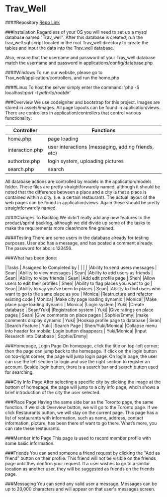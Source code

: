 Trav_Well
=========

####Repository
[Repo Link](https://github.com/yuki1107/Trav_well)


###Installation
Regardless of your OS you will need to set up a mysql database named "Trav_well". After this database is created, run the trav_well.sql script located in the root Trav_well directory to create the tables and input the data into the Trav_well database.

Also, ensure that the username and password of your Trav_well database match the username and password in applications/config/database.php

####Windows
To run our website, please go to Trav_well/application/controllers, and run the home.php

####Linux
To host the server simply enter the command: 'php -S localhost:<i>port</i> -t <i>path/to/rootdir</i>'



###Overview
We use codeigniter and bootstrap for this project.
Images are stored in assets/images.
All page layouts can be found in application/views.
There are controllers in application/controllers that control various functionality:

| Controller      | Functions        |
|-----------------|------------------|
|   home.php      | page loading     |
| interaction.php | user interactions (messaging, adding friends, etc) |
| authorize.php   | login system, uploading pictures |
| search.php      | search           |

All database actions are controlled by models in the application/models folder. These files are pretty straightforwardly named, although it should be noted that the difference between a place and a city is that a place is contained within a city. (i.e. a certain restaurant).
The actual layout of the web pages can be found in application/views. Again these should be pretty straightforwardly named.

####Changes To Backlog
We didn't really add any new features to the product/sprint backlog, although we did divide up some of the tasks to make the requirements more clear/more fine grained.

####Testing
There are some users in the database already for testing purposes. User abc has a message, and has posted a comment already. The password for abc is 123456.

###What has been done:

|Tasks | Assigned to Completed by |
|      |                          |
|Ability to send users messages |  Sean|
|Ability to view messages    |    Sean|
|Ability to add users as friends |    Sean|
|Ability to view friends |    Sean|
|Add edit profile page   |    Shen|
|Allow users to edit their profiles  |    Shen|
|Ability to flag places you want to go   |    Sean|
|Ability to say you've been to places    |    Sean|
|Ability to find users who want to go to the same place as you   |  Monica|
|Restructure and refactor existing code  |  Monica|
|Make city page loading dynamic  |  Monica|
|Make place page loading dynamic |  Monica|
|Login system    |    Yuki|
|Create database |   Sean/Yuki|
|Registration system |    Yuki|
|Give ratings on place pages |  Sean|
|Give comments on place pages    |  Sophie/Emmy|
|make comments display dynamic   |    Yuki|
|Hookup profile page to database |    Sean|
|Search Feature  |    Yuki|
|Search Page |    Shen/Yuki/Monica|
|Collapse menu into header for mobile; Login button disappears   |    Yuki/Monica|
|Input Research into Database    | Sophie/Emmy|


###Homepage, Login Page
On homepage, click the title on top-left corner; then the page can jump back to the homepage.
If click on the login button on top-right corner, the page will jump login page. On login page, the user can use the left section to login and use the right section to register an account. 
Beside login button, there is a search bar and search button used for searching.

###City Info Page
After selecting a specific city by clicking the image at the bottom of homepage, the page will jump to a city info page, whcih shows a brief introduction of the city the user selected.

###Place Page
Having the same side bar as the Toronto page, the same function. If we click Overview button, we will go to the Toronto page. If we click Restaurants button, we will stay on the current page.
This page has a list of restaurants with information, such as name, address, contact information, picture, has been there of want to go there. What’s more, you can rate these restaurants.

###Member Info Page
This page is used to record member profile with some basic information. 

###Friends
You can send someone a friend request by clicking the "Add as friend" button on their profile. This friend will not be visible on the friends page until they confirm your request.
If a user wishes to go to a similar location as another user, they will be suggested as friends on the friends page.

###Messaging
You can send any valid user a message. Messages can be up to 20,000 characters and will appear on that user's messages screen.
